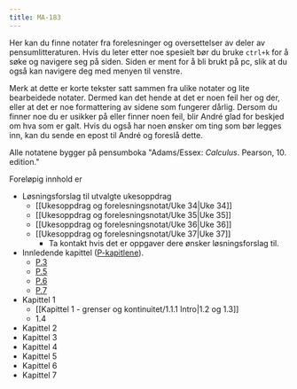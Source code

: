 ```yaml
---
title: MA-183
---
```

Her kan du finne notater fra forelesninger og oversettelser av deler av pensumlitteraturen. Hvis du leter etter noe spesielt bør du bruke `ctrl+k` for å søke og navigere seg på siden. Siden er ment for å bli brukt på pc, slik at du også kan navigere deg med menyen til venstre.

Merk at dette er korte tekster satt sammen fra ulike notater og lite bearbeidede notater. Dermed kan det hende at det er noen feil her og der, eller at det er noe formattering av sidene som fungerer dårlig. Dersom du finner noe du er usikker på eller finner noen feil, blir André glad for beskjed om hva som er galt. Hvis du også har noen ønsker om ting som bør legges inn, kan du sende en epost til André og foreslå dette.

Alle notatene bygger på pensumboka "Adams/Essex: _Calculus_. Pearson, 10. edition."

Foreløpig innhold er
- Løsningsforslag til utvalgte ukesoppdrag
    - [[Ukesoppdrag og forelesningsnotat/Uke 34|Uke 34]]
    - [[Ukesoppdrag og forelesningsnotat/Uke 35|Uke 35]]
    - [[Ukesoppdrag og forelesningsnotat/Uke 36|Uke 36]]
    - [[Ukesoppdrag og forelesningsnotat/Uke 37|Uke 37]]
        - Ta kontakt hvis det er oppgaver dere ønsker løsningsforslag til.
- Innledende kapittel ([P-kapitlene](Kapittel-0---innledende-kapittel/)). 
    - [P.3](Kapittel%200%20-%20innledende%20kapittel/P.3.1%20Forskyvning%20av%20grafer.md)
    - [P.5](Kapittel%200%20-%20innledende%20kapittel/P.5.1%20De%20fire%20regneartene.md)
    - [P.6](Kapittel%200%20-%20innledende%20kapittel/P.6.1%20Polynomer%20og%20rasjonale%20funksjoner.md)
    - [P.7](Kapittel%200%20-%20innledende%20kapittel/P.7.0%20Trigonometri.md)
- Kapittel 1
    - [[Kapittel 1 - grenser og kontinuitet/1.1.1 Intro|1.2 og 1.3]]
    - 1.4
- Kapittel 2
- Kapittel 3
- Kapittel 4
- Kapittel 5
- Kapittel 6
- Kapittel 7